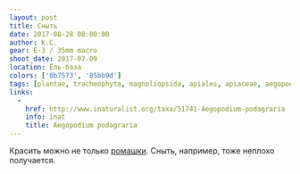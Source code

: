 ```yaml
---
layout: post
title: Сныть
date: 2017-08-28 00:00:00
author: К.С.
gear: E-3 / 35mm macro
shoot_date: 2017-07-09
location: Ёль-база
colors: ['0b7573', '85bb9d']
tags: [plantae, tracheophyta, magnoliopsida, apiales, apiaceae, aegopodium, aegopodium podagraria]
links:
  -
    href: http://www.inaturalist.org/taxa/51741-Aegopodium-podagraria
    info: inat
    title: Aegopodium podagraria
---
```

Красить можно не только [ромашки](https://www.dxfoto.ru/2017/08/16.html). Сныть, например, тоже неплохо получается.
